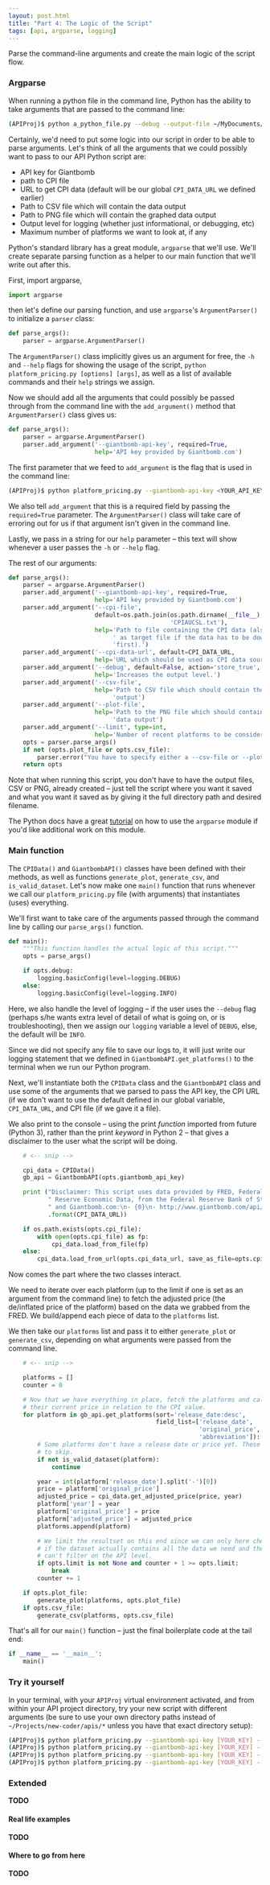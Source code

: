 ```yaml
---
layout: post.html
title: "Part 4: The Logic of the Script"
tags: [api, argparse, logging]
---
```


Parse the command-line arguments and create the main logic of the script flow.

### Argparse

When running a python file in the command line, Python has the ability to take arguments that are passed to the command line:

```bash
(APIProj)$ python a_python_file.py --debug --output-file ~/MyDocuments/MyLogs/python_file.log
```

Certainly, we'd need to put some logic into our script in order to be able to parse arguments.  Let's think of all the arguments that we could possibly want to pass to our API Python script are:

* API key for Giantbomb
* path to CPI file
* URL to get CPI data (default will be our global `CPI_DATA_URL` we defined earlier)
* Path to CSV file which will contain the data output
* Path to PNG file which will contain the graphed data output
* Output level for logging (whether just informational, or debugging, etc)
* Maximum number of platforms we want to look at, if any


Python's standard library has a great module, `argparse` that we'll use.  We'll create separate parsing function as a helper to our main function that we'll write out after this.

First, import argparse,

```python
import argparse
```

then let's define our parsing function, and use `argparse`'s `ArgumentParser()` to initialize a `parser` class:

```python
def parse_args():
	parser = argparse.ArgumentParser()
```

The `ArgumentParser()` class implicitly gives us an argument for free, the `-h` and `--help` flags for showing the usage of the script, `python platform_pricing.py [options] [args]`, as well as a list of available commands and their `help` strings we assign. 

Now we should add all the arguments that could possibly be passed through from the command line with the `add_argument()` method that `ArgumentParser()` class gives us:

```python
def parse_args():
	parser = argparse.ArgumentParser()
    parser.add_argument('--giantbomb-api-key', required=True,
                        help='API key provided by Giantbomb.com')
```

The first parameter that we feed to `add_argument` is the flag that is used in the command line:

```bash
(APIProj)$ python platform_pricing.py --giantbomb-api-key <YOUR_API_KEY>
```

We also tell `add_argument` that this is a required field by passing the `required=True` parameter. The `ArgumentParser()` class will take care of erroring out for us if that argument isn't given in the command line.

Lastly, we pass in a string for our `help` parameter – this text will show whenever a user passes the `-h` or `--help` flag.

The rest of our arguments:

```python
def parse_args():
    parser = argparse.ArgumentParser()
    parser.add_argument('--giantbomb-api-key', required=True,
                        help='API key provided by Giantbomb.com')
    parser.add_argument('--cpi-file',
                        default=os.path.join(os.path.dirname(__file__),
                                             'CPIAUCSL.txt'),
                        help='Path to file containing the CPI data (also acts'
                             ' as target file if the data has to be downloaded'
                             'first).')
    parser.add_argument('--cpi-data-url', default=CPI_DATA_URL,
                        help='URL which should be used as CPI data source')
    parser.add_argument('--debug', default=False, action='store_true',
                        help='Increases the output level.')
    parser.add_argument('--csv-file',
                        help='Path to CSV file which should contain the data'
                             'output')
    parser.add_argument('--plot-file',
                        help='Path to the PNG file which should contain the'
                             'data output')
    parser.add_argument('--limit', type=int,
                        help='Number of recent platforms to be considered')
    opts = parser.parse_args()
    if not (opts.plot_file or opts.csv_file):
        parser.error("You have to specify either a --csv-file or --plot-file!")
    return opts
```

Note that when running this script, you don't have to have the output files, CSV or PNG, already created – just tell the script where you want it saved and what you want it saved as by giving it the full directory path and desired filename.

The Python docs have a great [tutorial](http://docs.python.org/2/howto/argparse.html) on how to use the `argparse` module if you'd like additional work on this module.


### Main function

The `CPIData()` and `GiantbombAPI()` classes have been defined with their methods, as well as functions `generate_plot`, `generate_csv`, and `is_valid_dataset`.  Let's now make one `main()` function that runs whenever we call our `platform_pricing.py` file (with arguments) that instantiates (uses) everything.

We'll first want to take care of the arguments passed through the command line by calling our `parse_args()` function.

```python
def main():
    """This function handles the actual logic of this script."""
    opts = parse_args()

    if opts.debug:
        logging.basicConfig(level=logging.DEBUG)
    else:
        logging.basicConfig(level=logging.INFO)
```

Here, we also handle the level of logging – if the user uses the `--debug` flag (perhaps s/he wants extra level of detail of what is going on, or is troubleshooting), then we assign our `logging` variable a level of `DEBUG`, else, the default will be `INFO`.

Since we did not specify any file to save our logs to, it will just write our logging statement that we defined in `GiantbombAPI.get_platforms()` to the terminal when we run our Python program.

Next, we'll instantiate both the `CPIData` class and the `GiantbombAPI` class and use some of the arguments that we parsed to pass the API key, the CPI URL (if we don't want to use the default defined in our global variable, `CPI_DATA_URL`, and CPI file (if we gave it a file).

We also print to the console – using the print _function_ imported from future (Python 3), rather than the print _keyword_ in Python 2 – that gives a disclaimer to the user what the script will be doing.

```python
	# <-- snip -->

    cpi_data = CPIData()
    gb_api = GiantbombAPI(opts.giantbomb_api_key)

    print ("Disclaimer: This script uses data provided by FRED, Federal"
           " Reserve Economic Data, from the Federal Reserve Bank of St. Louis"
           " and Giantbomb.com:\n- {0}\n- http://www.giantbomb.com/api/\n"
           .format(CPI_DATA_URL))

    if os.path.exists(opts.cpi_file):
        with open(opts.cpi_file) as fp:
            cpi_data.load_from_file(fp)
    else:
        cpi_data.load_from_url(opts.cpi_data_url, save_as_file=opts.cpi_file)
```

Now comes the part where the two classes interact. 

We need to iterate over each platform (up to the limit if one is set as an argument from the command line) to fetch the adjusted price (the de/inflated price of the platform) based on the data we grabbed from the FRED.  We build/append each piece of data to the `platforms` list.

We then take our `platforms` list and pass it to either `generate_plot` or `generate_csv`, depending on what arguments were passed from the command line.

```python
	# <-- snip -->

    platforms = []
    counter = 0

    # Now that we have everything in place, fetch the platforms and calculate
    # their current price in relation to the CPI value.
    for platform in gb_api.get_platforms(sort='release_date:desc',
                                         field_list=['release_date',
                                                     'original_price', 'name',
                                                     'abbreviation']):
        # Some platforms don't have a release date or price yet. These we have
        # to skip.
        if not is_valid_dataset(platform):
            continue

        year = int(platform['release_date'].split('-')[0])
        price = platform['original_price']
        adjusted_price = cpi_data.get_adjusted_price(price, year)
        platform['year'] = year
        platform['original_price'] = price
        platform['adjusted_price'] = adjusted_price
        platforms.append(platform)

        # We limit the resultset on this end since we can only here check
        # if the dataset actually contains all the data we need and therefor
        # can't filter on the API level.
        if opts.limit is not None and counter + 1 >= opts.limit:
            break
        counter += 1

    if opts.plot_file:
        generate_plot(platforms, opts.plot_file)
    if opts.csv_file:
        generate_csv(platforms, opts.csv_file)
```

That's all for our `main()` function – just the final boilerplate code at the tail end:

```python
if __name__ == '__main__':
    main()
```

### Try it yourself

In your terminal, with your `APIProj` virtual environment activated, and from within your API project directory, try your new script with different arguments (be sure to use your own directory paths instead of `~/Projects/new-coder/apis/*` unless you have that exact directory setup):

```bash
(APIProj)$ python platform_pricing.py --giantbomb-api-key [YOUR_KEY] --plot-file ~/Projects/new-coder/apis/my_plot.png
(APIProj)$ python platform_pricing.py --giantbomb-api-key [YOUR_KEY] --csv-file ~/Projects/new-coder/apis/my_csv.csv
(APIProj)$ python platform_pricing.py --giantbomb-api-key [YOUR_KEY] --plot-file ~/Projects/new-coder/apis/my_plot.png --csv-file ~/Projects/new-coder/apis/my_csv.csv
(APIProj)$ python platform_pricing.py --giantbomb-api-key [YOUR_KEY] --debug --limit 40 --csv-file ~/Projects/new-coder/apis/my_csv.csv
```

### Extended

**TODO**

#### Real life examples

**TODO**

#### Where to go from here

**TODO**
